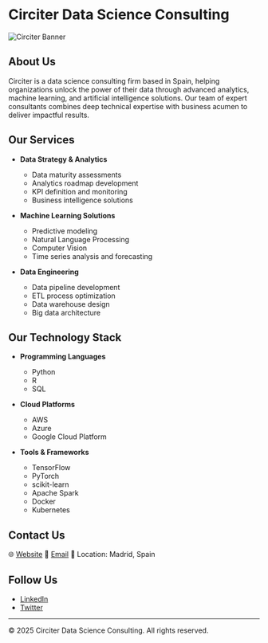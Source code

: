 # Circiter Data Science Consulting

![Circiter Banner](https://circiter.es/assets/img/logo/logocir_1.svg)

## About Us

Circiter is a data science consulting firm based in Spain, helping organizations unlock the power of their data through advanced analytics, machine learning, and artificial intelligence solutions. Our team of expert consultants combines deep technical expertise with business acumen to deliver impactful results.

## Our Services

- **Data Strategy & Analytics**
  - Data maturity assessments
  - Analytics roadmap development
  - KPI definition and monitoring
  - Business intelligence solutions

- **Machine Learning Solutions**
  - Predictive modeling
  - Natural Language Processing
  - Computer Vision
  - Time series analysis and forecasting

- **Data Engineering**
  - Data pipeline development
  - ETL process optimization
  - Data warehouse design
  - Big data architecture

## Our Technology Stack

- **Programming Languages**
  - Python
  - R
  - SQL

- **Cloud Platforms**
  - AWS
  - Azure
  - Google Cloud Platform

- **Tools & Frameworks**
  - TensorFlow
  - PyTorch
  - scikit-learn
  - Apache Spark
  - Docker
  - Kubernetes

## Contact Us

🌐 [Website](https://circiter.es)
📧 [Email](mailto:cjgb@circiter.es)
📍 Location: Madrid, Spain

## Follow Us

- [LinkedIn](https://www.linkedin.com/company/86472695)
- [Twitter](https://x.com/circiter_es)

---

© 2025 Circiter Data Science Consulting. All rights reserved.
